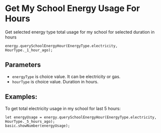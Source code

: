 # Get My School Energy Usage For Hours

Get selected energy type total usage for my school for selected duration in hours

```sig
energy.querySchoolEnergyHour(EnergyType.electricity, HourType._1_hour_ago);
```

## Parameters

* `energyType` is choice value. It can be electricity or gas.
* `hourType` is choice value. Duration in hours.

## Examples:

To get total electricity usage in my school for last 5 hours:

```blocks
let energyUsage = energy.querySchoolEnergyHour(EnergyType.electricity, HourType._5_hours_ago);
basic.showNumber(energyUsage);
```
